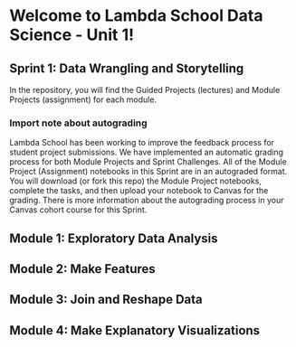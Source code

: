 # Welcome to Lambda School Data Science - Unit 1!

## Sprint 1: Data Wrangling and Storytelling

In the repository, you will find the Guided Projects (lectures) and Module Projects (assignment) for each module.

### Import note about autograding

Lambda School has been working to improve the feedback process for student project submissions. We have implemented an automatic grading process for both Module Projects and Sprint Challenges. All of the Module Project (Assignment) notebooks in this Sprint are in an autograded format. You will download (or fork this repo) the Module Project notebooks, complete the tasks, and then upload your notebook to Canvas for the grading. There is more information about the autograding process in your Canvas cohort course for this Sprint.

## Module 1: Exploratory Data Analysis

## Module 2: Make Features
  
## Module 3: Join and Reshape Data

## Module 4: Make Explanatory Visualizations
